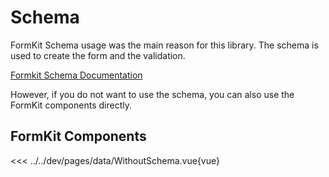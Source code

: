 # Schema

FormKit Schema usage was the main reason for this library. The schema is used to create the form and the validation.

[Formkit Schema Documentation](https://formkit.com/essentials/schema)

However, if you do not want to use the schema, you can also use the FormKit components directly.

## FormKit Components

<<< ../../dev/pages/data/WithoutSchema.vue{vue}
